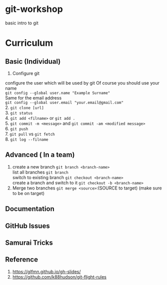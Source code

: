 # git-workshop
basic intro to git 

# Curriculum
## Basic (Individual)
1. Configure git

configure the user which will be used by git
Of course you should use your name  
`git config --global user.name "Example Surname"`  
Same for the email address  
`git config --global user.email "your.email@gmail.com" `  
2. `git clone [url]`  
3. `git status`  
4. `git add <filname>` or `git add .`  
5. `git commit -m <message>` and `git commit -am <modified message>`     
6. `git push`    
7. `git pull`  vs `git fetch`  
8. `git log --filname`  


## Advanced ( In a team)
1. create a new branch `git branch <branch-name>`  
   list all branches `git branch`  
   switch to existing branch `git checkout <branch-name>`  
   create a branch and switch to it `git checkout -b <branch-name>`
2. Merge two branches
  `git merge <source>`:(SOURCE to target) (make sure to be on target)

   
   

## Documentation

## GitHub Issues


## Samurai Tricks



## Reference
1. https://glfmn.github.io/gh-slides/
2. https://github.com/k88hudson/git-flight-rules
